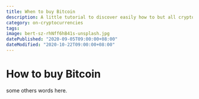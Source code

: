 ```yaml
---
title: When to buy Bitcoin
description: A little tutorial to discover easily how to but all cryptocurrencies around the world
category: on-cryptocurrencies
tags:
image: bert-sz-rhNff6hB41s-unsplash.jpg
datePublished: "2020-09-05T09:00:00+08:00"
dateModified: "2020-10-22T09:00:00+08:00"
---
```

# How to buy Bitcoin

some others words here.
